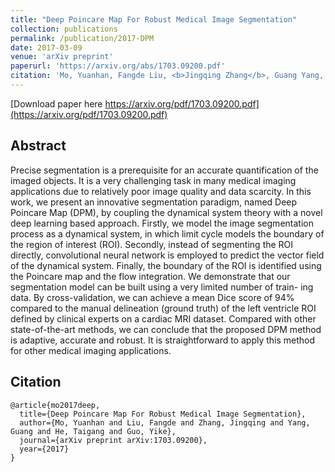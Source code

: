 ```yaml
---
title: "Deep Poincare Map For Robust Medical Image Segmentation"
collection: publications
permalink: /publication/2017-DPM
date: 2017-03-09
venue: 'arXiv preprint'
paperurl: 'https://arxiv.org/abs/1703.09200.pdf'
citation: 'Mo, Yuanhan, Fangde Liu, <b>Jingqing Zhang</b>, Guang Yang, Taigang He, and Yike Guo. "Deep Poincare Map For Robust Medical Image Segmentation." arXiv preprint arXiv:1703.09200 (2017).'
---
```


[Download paper here https://arxiv.org/pdf/1703.09200.pdf](https://arxiv.org/pdf/1703.09200.pdf)

## Abstract
Precise segmentation is a prerequisite for an accurate quantification of the imaged objects. It is a very challenging task in many medical imaging applications due to relatively poor image quality and data scarcity. In this work, we present an innovative segmentation paradigm, named Deep Poincare Map (DPM), by coupling the dynamical system theory with a novel deep learning based approach. Firstly, we model the image segmentation process as a dynamical system, in which limit cycle models the boundary of the region of interest (ROI). Secondly, instead of segmenting the ROI directly, convolutional neural network is employed to predict the vector field of the dynamical system. Finally, the boundary of the ROI is identified using the Poincare map and the flow integration. We demonstrate that our segmentation model can be built using a very limited number of train- ing data. By cross-validation, we can achieve a mean Dice score of 94% compared to the manual delineation (ground truth) of the left ventricle ROI defined by clinical experts on a cardiac MRI dataset. Compared with other state-of-the-art methods, we can conclude that the proposed DPM method is adaptive, accurate and robust. It is straightforward to apply this method for other medical imaging applications.

## Citation
```
@article{mo2017deep,
  title={Deep Poincare Map For Robust Medical Image Segmentation},
  author={Mo, Yuanhan and Liu, Fangde and Zhang, Jingqing and Yang, Guang and He, Taigang and Guo, Yike},
  journal={arXiv preprint arXiv:1703.09200},
  year={2017}
}
```
